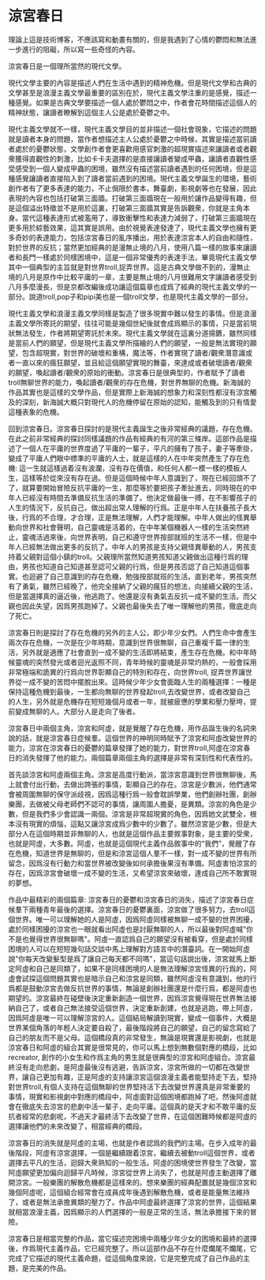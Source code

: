 # 涼宮春日

理論上這是技術博客，不應該寫和動畫有關的，但是我遇到了心情的鬱悶和無法進一步進行的阻礙，所以寫一些奇怪的內容。

涼宮春日是一個理所當然的現代文學。

現代文學主要的內容是描述人們在生活中遇到的精神危機。但是現代文學和古典的文學甚至是浪漫主義文學最重要的區別在於，現代主義文學注重的是感覺，描述一種感覺。如果是古典文學要描述一個人處於鬱悶之中，作者會花時間描述這個人的精神狀態，讓讀者瞭解到這個主人公是處於憂鬱之中。

現代主義文學就不一樣，現代主義文學目的並非描述一個社會現象，它描述的問題就是讀者本身的問題，當作者想描述主人公處於憂鬱之中時候，其實是描述當前讀者處於的憂鬱狀態，文學創作者會更喜歡用感官刺激的超現實描述來讓讀者或者觀衆獲得直觀性的刺激，比如卡卡夫選擇的是直接讓讀者變成甲蟲，讓讀者直觀性感受感受到一個人變成甲蟲的困境，雖然沒有描述當前讀者遇到的任何困境，但是這種感覺讓讀者直接陷入到了讀者當前遇到的困境。現代主義文學誕生的環境，藝術創作者有了更多表達的能力，不止侷限於書本，舞臺劇，影視劇等也在發展，因此表現的內容也包括打破第三面牆。打破第三面牆現在一般用於讓作品變得有趣，但是這個溢出特徵並不是用於這裏，打破第三面牆其實是告訴觀衆，你就是主角本身。當代這種表達形式被濫用了，導致衝擊性和表達力減弱了，打破第三面牆現在更多用於綜藝效果，這其實是誤用。由於視覺表達發達了，現代主義文學也擁有更多奇妙的表達能力，包括涼宮春日的亂序播出，用於表達涼宮本人的自由和隨性，對於世界的反抗；當然更加經典的是漫無止境的八月，使用八篇一樣的故事來讓讀者和長門一樣處於同樣困境中，這是一個非常優秀的表達手法，畢竟現代主義文學其中一個典型的主旨就是對世界troll,捉弄世界。這是古典文學做不到的，漫無止境的八月是原作中比較平庸的一章，主要是無止境的八月很難用文字讓讀者感受到八月多麼漫長，但是京都改編後成功讓這個篇章也成爲了經典的現代主義文學的一部分。說道troll,pop子和pipi美也是一個troll文學，也是現代主義文學的一部分。

現代主義文學和浪漫主義文學同樣是製造了很多現實中難以發生的事情。但是浪漫主義文學所寄託的期望，往往可能是幾個世紀後就會成爲顯示的事情，只是當前現狀無法發生，作者將期望寄託於未來。現代主義文學就在這裏分道揚鑣，雖然同樣是當前人們的願望，但是現代主義文學所描繪的人們的願望，一般是無法實現的願望，包含超現實，對世界的破壞和重構，魔法等，作者實現了讀者/觀衆潛意識或者一直以來的瘋狂願望，並且給這個願望實現的舞臺，來達成或者破壞讀者/觀衆的願望，喚起讀者/觀衆的原始的衝動。涼宮春日是很典型的，作者賦予了讀者troll無聊世界的能力，喚起讀者/觀衆的存在危機，對世界無聊的危機。新海誠的作品其實也是這樣的文學作品，但是實際上新海誠的想象力和深刻性都沒有涼宮觸及的深刻，新海誠大概只對現代人的危機停留在原始的認知，能觸及到的只有情愛這種表象的危機。

回到涼宮春日。涼宮春日探討的是現代主義誕生之後非常經典的議題，存在危機。在此之前非常經典的探討同樣議題的作品有經典的有河的第三條岸。這部作品是描述了一個人在平庸的世界度過了平庸的一輩子，平凡的擁有了孩子，妻子等牽掛，變成了平庸人們眼中標準的平庸的人士，就是這樣的人在中年突然產生了存在危機: 這一生就這樣過着沒有波瀾，沒有存在價值，和任何人都一模一樣的模板人生，這樣等於從來沒有存在過。但是這個時候中年人意識到了，現在已經回頭不了了，就算要開始冒險反抗平庸的一生，那麼等於要把孩子牽扯進去，同時現在的中年人已經沒有時間去準備反抗生活的準備了。他決定做最後一搏，在不影響孩子的人生的情況下，反抗自己，做出超出常人理解的行爲。正是中年人在扶養孩子長大後，行爲的不合理，才合理，正是無法理解，人們才能理解。中年人做出的怪異舉動向世界和社會聲明，自己靈魂是活着的，在中年某個機器人一樣的生活突然終止，靈魂活過來後，向世界表明，自己和遵守世界按部就班的生活不一樣，但是中年人已經無法做出更多的反抗了。中年人的男孩是支持父親怪異舉動的人，男孩支持着父親對這個小鎮的troll。父親理所當然知道男孩知道父親做出這種行爲的理由，男孩也知道自己知道甚至認可父親的行爲，但是男孩否認了自己知道這個事實。也迴避了自己意識到的存在危機，勉強按部就班的生活。直到老年，男孩突然有了勇氣，雖然已經晚了，他完全接納了父親的瘋狂的想法，向接續父親的生活，但是當選擇真的逼近後，他逃跑了。他還是沒有勇氣去反抗一成不變的生活。而父親也因此失望，因爲男孩跑掉了。父親也最後失去了唯一理解他的男孩，徹底走向了死亡。

涼宮春日則是探討了存在危機的另外的主人公，即少年少女們。人們生命中會產生兩次存在危機，一次是在少年時期，意識到世界很無聊，自己重複千篇一律的生活，另外就是適應了社會直到一成不變的生活即將結束，產生存在危機。和中年時候靈魂的突然發光或者迴光返照不同，青年時候的靈魂是非常灼熱的，一般會採用非常極端和詭異的行爲向世界彰顯自己的特別和存在，向世界troll, 捉弄世界讓世界從一成不變的苦悶中擺脫出來。這時候少年少女會面臨人生的兩種選擇：一種是保持這種危機到最後，一生都向無聊的世界發起troll,去改變世界，或者改變自己的人生，另外就是危機存在短短幾個月或者一年，就被疲憊的學業和壓力壓垮，提前變成無聊的人。大部分人是走向了後者。

涼宮春日中兩個主角，涼宮和阿虛，就是覺醒了存在危機，用作品誕生後的名詞來說的話，就是涼宮春日症候羣。這個世界的神明同時賦予了涼宮和阿虛改變世界的能力，涼宮在涼宮春日的憂鬱的篇章發揮了她的能力，對世界troll,阿虛在涼宮春日的消失發揮了他的能力。兩個篇章兩個主角的選擇是非常有深刻性和代表性的。

首先談涼宮和阿虛兩個主角。涼宮是高度行動派，當涼宮意識到世界很無聊後，馬上就會付出行動，去做出誇張的事情，彰顯自己的存在。涼宮是少數派，他們通常會被周圍無聊的保守派歧視，因爲這種行爲一般會耽誤學業，他們創辦社團，創辦樂團，去做被父母老師們不認可的事情，讓周圍人擔憂，是異類。涼宮的角色是少數，但是我們多少會認識一兩個。涼宮是非常超現實的角色，因爲她文武雙全，根本沒有現實的煩惱，這點又讓涼宮成爲少數中的少數了。雖然涼宮是少數，但是大部分人在這個時期並非無聊的人，也就是這個作品主要敘事對象，是主要的受衆，也就是阿虛，大多數。阿虛，也就是這個現代主義作品敘事中的“我們”，覺醒了存在危機，知道世界是無聊的，但是和涼宮這個人羣不一樣，對一成不變的世界有所留念，因爲沒有行動力和當世界被改變後如何承擔後果沒有準備。阿虛害怕涼宮的存在，因爲涼宮會破壞一成不變的生活，又希望涼宮來破壞，達成自己所不敢實現的夢想。

作品中最精彩的兩個篇章: 涼宮春日的憂鬱和涼宮春日的消失，描述了涼宮春日症候羣下兩種青年最後的選擇。涼宮春日的憂鬱裏面，涼宮做了很多努力，去troll這個世界。唯一可以理解她的人是阿虛，因爲阿虛同樣被無聊一成不變的世界困擾，處於同樣困擾的涼宮也一眼就看出阿虛也是討厭無聊的人，所以最後對阿虛喊"你不是也覺得世界很無聊嗎"。阿虛一直認爲自己的願望沒有被看穿，但是處於同樣困境的人可以在短短幾句話交談中馬上理解對方語言中的潛臺詞。在一開始阿虛說"你每天改變髮型是爲了讓自己每天都不同嗎"，當這句話說出後，涼宮就馬上斷定阿虛和自己是同類了，如果不是同樣困境的人是無法理解涼宮怪異的行爲的，阿虛會試探這個問題其實也是暗示自己和涼宮是同類，雖然阿虛沒有意識到，他的行爲都是鼓動涼宮去做反抗世界的事情，無論是創辦社團還是什麼行爲，都是阿虛也期望的。涼宮最終在碰壁後決定重新創造一個世界，因爲涼宮覺得現在世界無法接納自己了，或者自己無法接受這個世界，決定重新創建，也就是逃跑，帶上阿虛，因爲阿虛是唯一可以理解涼宮的人。這個結局解讀到現實，變成一個事件，大概是世界某個角落的年輕人決定要自殺了，最後階段將自己的願望，自己的留念寫給了自己的朋友而不是父母。這個橋段真的非常發生，無論是現實還是影視劇，也就是涼宮春日和阿虛的組合其實是很常見的，你可以馬上想到無數個對應的橋段，比如recreator, 創作的小女生和作爲主角的男生就是很典型的涼宮和阿虛組合。涼宮最終沒有走向悲劇，是阿虛最後沒有逃避，告訴涼宮，涼宮所做的一切都在改變世界，讓自己更加有趣，正是阿虛的支持讓涼宮這個浪漫主義者能堅持走下去，堅持對世界troll,有個人支持在這個無聊的世界堅持活下去改變世界還真是非常重要的事情，現實和影視劇中對應的橋段中，阿虛面對這個困境都跑掉了吧，然後阿虛就會在徹底失去涼宮的悲劇中活一輩子，走向平庸。這個真的是天才和不敢平庸的反抗者經常的悲劇呢，不過天才最終活下去改變了世界，在這個困難時候都是阿虛的選擇讓他們的未來改變了，相當經典的橋段。

涼宮春日的消失就是阿虛的主場，也就是作者認爲的我們的主場。在步入成年的最後階段，阿虛有涼宮選擇，一個是繼續跟着涼宮，繼續去被動troll這個世界，或者選擇去平凡的生活，迴歸大衆熟知的一般生活。阿虛的困境使世界發生了改變，當阿虛願望更加偏向迴歸平凡時候，涼宮從世界上消失了，也就是阿虛主動選擇了離開涼宮。一般樂團的解散危機都是這樣來的。想來樂團的經典配置就是幾個涼宮和幾個阿虛呢，這個組合經常會在成員成年後遇到解散危機，或者是能量無法維持了，或者是無法承擔異類的壓力了。作品中阿虛最終選擇了涼宮的世界，這個結果就相當浪漫主義，因爲顯示的人們選擇的一般是正常的生活，無法承擔接下來的冒險。

涼宮春日是相當完整的作品，當它描述完困境中兩種少年少女的困境和最終的選擇後，作爲現代主義作品，它已經完整了。所以這部作品不存在什麼爛尾不爛尾，它完成了它描述的現代主義命題，從這個角度來說，它是完整完成了自己作品的主題，是完美的作品。
